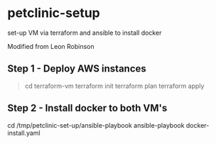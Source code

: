 # petclinic-setup
set-up VM via terraform and ansible to install docker
 
Modified from Leon Robinson

## Step 1 - Deploy AWS instances

> cd terraform-vm
> terraform init
> terraform plan 
> terraform apply

## Step 2 - Install docker to both VM's

cd /tmp/petclinic-set-up/ansible-playbook
ansible-playbook docker-install.yaml
